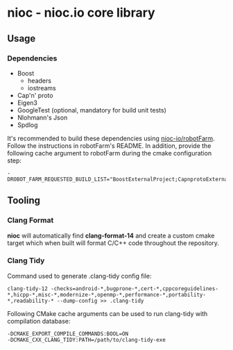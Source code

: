 # nioc - nioc.io core library

## Usage

### Dependencies
* Boost
  * headers
  * iostreams
* Cap'n' proto
* Eigen3
* GoogleTest (optional, mandatory for build unit tests)
* Nlohmann's Json
* Spdlog

It's recommended to build these dependencies using
[nioc-io/robotFarm](https://github.com/nioc-io/robotFarm). Follow the instructions in 
robotFarm's README. In addition, provide the following cache argument to robotFarm 
during the cmake configuration step:
```shell
-DROBOT_FARM_REQUESTED_BUILD_LIST="BoostExternalProject;CapnprotoExternalProject;Eigen3ExternalProject;GoogleTestExternalProject;NlohmannJsonExternalProject;SpdLogExternalProject"
```



## Tooling

### Clang Format
**nioc** will automatically find **clang-format-14** and create a custom cmake target
which when built will format C/C++ code throughout the repository.

### Clang Tidy
Command used to generate .clang-tidy config file:
```shell
clang-tidy-12 -checks=android-*,bugprone-*,cert-*,cppcoreguidelines-*,hicpp-*,misc-*,modernize-*,openmp-*,performance-*,portability-*,readability-* --dump-config >> .clang-tidy
```

Following CMake cache arguments can be used to run clang-tidy with
compilation database:
```shell
-DCMAKE_EXPORT_COMPILE_COMMANDS:BOOL=ON
-DCMAKE_CXX_CLANG_TIDY:PATH=/path/to/clang-tidy-exe
```
